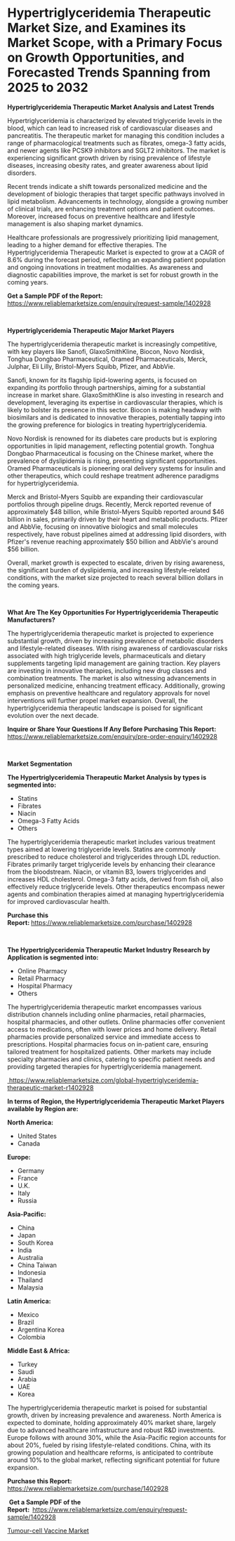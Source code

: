 <p><h1>Hypertriglyceridemia Therapeutic Market Size, and Examines its Market Scope, with a Primary Focus on Growth Opportunities, and Forecasted Trends Spanning from 2025 to 2032</h1></p><p><strong>Hypertriglyceridemia Therapeutic Market Analysis and Latest Trends</strong></p>
<p><p>Hypertriglyceridemia is characterized by elevated triglyceride levels in the blood, which can lead to increased risk of cardiovascular diseases and pancreatitis. The therapeutic market for managing this condition includes a range of pharmacological treatments such as fibrates, omega-3 fatty acids, and newer agents like PCSK9 inhibitors and SGLT2 inhibitors. The market is experiencing significant growth driven by rising prevalence of lifestyle diseases, increasing obesity rates, and greater awareness about lipid disorders. </p><p>Recent trends indicate a shift towards personalized medicine and the development of biologic therapies that target specific pathways involved in lipid metabolism. Advancements in technology, alongside a growing number of clinical trials, are enhancing treatment options and patient outcomes. Moreover, increased focus on preventive healthcare and lifestyle management is also shaping market dynamics. </p><p>Healthcare professionals are progressively prioritizing lipid management, leading to a higher demand for effective therapies. The Hypertriglyceridemia Therapeutic Market is expected to grow at a CAGR of 8.6% during the forecast period, reflecting an expanding patient population and ongoing innovations in treatment modalities. As awareness and diagnostic capabilities improve, the market is set for robust growth in the coming years.</p></p>
<p><strong>Get a Sample PDF of the Report:&nbsp;</strong> <a href="https://www.reliablemarketsize.com/enquiry/request-sample/1402928?utm_campaign=1898&utm_medium=2&utm_source=Github&utm_content=ia&utm_term=12012025&utm_id=hypertriglyceridemia-therapeutic">https://www.reliablemarketsize.com/enquiry/request-sample/1402928</a></p>
<p>&nbsp;</p>
<p><strong>Hypertriglyceridemia Therapeutic Major Market Players</strong></p>
<p><p>The hypertriglyceridemia therapeutic market is increasingly competitive, with key players like Sanofi, GlaxoSmithKline, Biocon, Novo Nordisk, Tonghua Dongbao Pharmaceutical, Oramed Pharmaceuticals, Merck, Julphar, Eli Lilly, Bristol-Myers Squibb, Pfizer, and AbbVie.</p><p>Sanofi, known for its flagship lipid-lowering agents, is focused on expanding its portfolio through partnerships, aiming for a substantial increase in market share. GlaxoSmithKline is also investing in research and development, leveraging its expertise in cardiovascular therapies, which is likely to bolster its presence in this sector. Biocon is making headway with biosimilars and is dedicated to innovative therapies, potentially tapping into the growing preference for biologics in treating hypertriglyceridemia.</p><p>Novo Nordisk is renowned for its diabetes care products but is exploring opportunities in lipid management, reflecting potential growth. Tonghua Dongbao Pharmaceutical is focusing on the Chinese market, where the prevalence of dyslipidemia is rising, presenting significant opportunities. Oramed Pharmaceuticals is pioneering oral delivery systems for insulin and other therapeutics, which could reshape treatment adherence paradigms for hypertriglyceridemia.</p><p>Merck and Bristol-Myers Squibb are expanding their cardiovascular portfolios through pipeline drugs. Recently, Merck reported revenue of approximately $48 billion, while Bristol-Myers Squibb reported around $46 billion in sales, primarily driven by their heart and metabolic products. Pfizer and AbbVie, focusing on innovative biologics and small molecules respectively, have robust pipelines aimed at addressing lipid disorders, with Pfizer's revenue reaching approximately $50 billion and AbbVie's around $56 billion.</p><p>Overall, market growth is expected to escalate, driven by rising awareness, the significant burden of dyslipidemia, and increasing lifestyle-related conditions, with the market size projected to reach several billion dollars in the coming years.</p></p>
<p>&nbsp;</p>
<p><strong>What Are The Key Opportunities For Hypertriglyceridemia Therapeutic Manufacturers?</strong></p>
<p><p>The hypertriglyceridemia therapeutic market is projected to experience substantial growth, driven by increasing prevalence of metabolic disorders and lifestyle-related diseases. With rising awareness of cardiovascular risks associated with high triglyceride levels, pharmaceuticals and dietary supplements targeting lipid management are gaining traction. Key players are investing in innovative therapies, including new drug classes and combination treatments. The market is also witnessing advancements in personalized medicine, enhancing treatment efficacy. Additionally, growing emphasis on preventive healthcare and regulatory approvals for novel interventions will further propel market expansion. Overall, the hypertriglyceridemia therapeutic landscape is poised for significant evolution over the next decade.</p></p>
<p><strong>Inquire or Share Your Questions If Any Before Purchasing This Report:</strong> <a href="https://www.reliablemarketsize.com/enquiry/pre-order-enquiry/1402928?utm_campaign=1898&utm_medium=2&utm_source=Github&utm_content=ia&utm_term=12012025&utm_id=hypertriglyceridemia-therapeutic">https://www.reliablemarketsize.com/enquiry/pre-order-enquiry/1402928</a></p>
<p>&nbsp;</p>
<p><strong>Market Segmentation</strong></p>
<p><strong>The Hypertriglyceridemia Therapeutic Market Analysis by types is segmented into:</strong></p>
<p><ul><li>Statins</li><li>Fibrates</li><li>Niacin</li><li>Omega-3 Fatty Acids</li><li>Others</li></ul></p>
<p><p>The hypertriglyceridemia therapeutic market includes various treatment types aimed at lowering triglyceride levels. Statins are commonly prescribed to reduce cholesterol and triglycerides through LDL reduction. Fibrates primarily target triglyceride levels by enhancing their clearance from the bloodstream. Niacin, or vitamin B3, lowers triglycerides and increases HDL cholesterol. Omega-3 fatty acids, derived from fish oil, also effectively reduce triglyceride levels. Other therapeutics encompass newer agents and combination therapies aimed at managing hypertriglyceridemia for improved cardiovascular health.</p></p>
<p><strong>Purchase this Report:&nbsp;</strong><a href="https://www.reliablemarketsize.com/purchase/1402928?utm_campaign=1898&utm_medium=2&utm_source=Github&utm_content=ia&utm_term=12012025&utm_id=hypertriglyceridemia-therapeutic">https://www.reliablemarketsize.com/purchase/1402928</a></p>
<p>&nbsp;</p>
<p><strong>The Hypertriglyceridemia Therapeutic Market Industry Research by Application is segmented into:</strong></p>
<p><ul><li>Online Pharmacy</li><li>Retail Pharmacy</li><li>Hospital Pharmacy</li><li>Others</li></ul></p>
<p><p>The hypertriglyceridemia therapeutic market encompasses various distribution channels including online pharmacies, retail pharmacies, hospital pharmacies, and other outlets. Online pharmacies offer convenient access to medications, often with lower prices and home delivery. Retail pharmacies provide personalized service and immediate access to prescriptions. Hospital pharmacies focus on in-patient care, ensuring tailored treatment for hospitalized patients. Other markets may include specialty pharmacies and clinics, catering to specific patient needs and providing targeted therapies for hypertriglyceridemia management.</p></p>
<p><a href="https://www.reliablemarketsize.com/global-hypertriglyceridemia-therapeutic-market-r1402928?utm_campaign=1898&utm_medium=2&utm_source=Github&utm_content=ia&utm_term=12012025&utm_id=hypertriglyceridemia-therapeutic">&nbsp;https://www.reliablemarketsize.com/global-hypertriglyceridemia-therapeutic-market-r1402928</a></p>
<p><strong>In terms of Region, the Hypertriglyceridemia Therapeutic Market Players available by Region are:</strong></p>
<p>
    <p> <strong> North America: </strong>
        <ul>
            <li>United States</li>
            <li>Canada</li>
        </ul>
        </p> 
    <p> <strong> Europe: </strong>
        <ul>
            <li>Germany</li>
            <li>France</li>
            <li>U.K.</li>
            <li>Italy</li>
            <li>Russia</li>
        </ul>
        </p> 
    <p> <strong> Asia-Pacific: </strong>
        <ul>
            <li>China</li>
            <li>Japan</li>
            <li>South Korea</li>
            <li>India</li>
            <li>Australia</li>
            <li>China Taiwan</li>
            <li>Indonesia</li>
            <li>Thailand</li>
            <li>Malaysia</li>
        </ul>
        </p> 
    <p> <strong> Latin America: </strong>
        <ul>
            <li>Mexico</li>
            <li>Brazil</li>
            <li>Argentina Korea</li>
            <li>Colombia</li>
        </ul>
        </p> 
    <p> <strong> Middle East & Africa: </strong>
        <ul>
            <li>Turkey</li>
            <li>Saudi</li>
            <li>Arabia</li>
            <li>UAE</li>
            <li>Korea</li>
        </ul>
    </p>
    </p>
<p><p>The hypertriglyceridemia therapeutic market is poised for substantial growth, driven by increasing prevalence and awareness. North America is expected to dominate, holding approximately 40% market share, largely due to advanced healthcare infrastructure and robust R&D investments. Europe follows with around 30%, while the Asia-Pacific region accounts for about 20%, fueled by rising lifestyle-related conditions. China, with its growing population and healthcare reforms, is anticipated to contribute around 10% to the global market, reflecting significant potential for future expansion.</p></p>
<p><strong>Purchase this Report: </strong><a href="https://www.reliablemarketsize.com/purchase/1402928?utm_campaign=1898&utm_medium=2&utm_source=Github&utm_content=ia&utm_term=12012025&utm_id=hypertriglyceridemia-therapeutic">https://www.reliablemarketsize.com/purchase/1402928</a></p>
<p>&nbsp;<strong>Get a Sample PDF of the Report:&nbsp;&nbsp;</strong><a href="https://www.reliablemarketsize.com/enquiry/request-sample/1402928?utm_campaign=1898&utm_medium=2&utm_source=Github&utm_content=ia&utm_term=12012025&utm_id=hypertriglyceridemia-therapeutic">https://www.reliablemarketsize.com/enquiry/request-sample/1402928</a></p>
<p><strong></strong></p>
<p><p><a href="https://github.com/Chiragrp22/Market-Research-Report-List-7/blob/main/tumour-cell-vaccine-market.md?utm_campaign=1898&utm_medium=2&utm_source=Github&utm_content=ia&utm_term=12012025&utm_id=hypertriglyceridemia-therapeutic">Tumour-cell Vaccine Market</a></p></p>